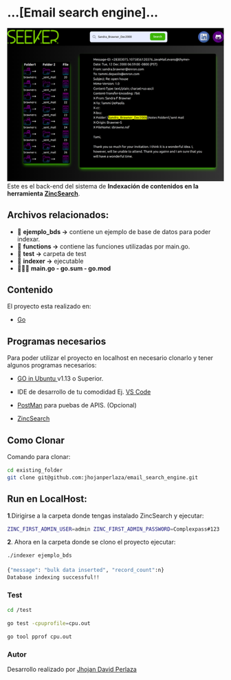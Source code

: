 # ...[Email search engine]...
![ image ](./view_proyect.png)
Este es el back-end del sistema de **Indexación de contenidos en la herramienta [ZincSearch](https://zincsearch.com/)**.

## Archivos relacionados:

- 📁 **ejemplo_bds ->** contiene un ejemplo de base de datos para poder indexar.
- 📁 **functions ->** contiene las funciones utilizadas por main.go.
- 📁 **test ->** carpeta de test
- 📄 **indexer ->** ejecutable
- 📄📄📄 **main.go - go.sum - go.mod**

## Contenido
El proyecto esta realizado en:

- [Go](https://go.dev/)

## Programas necesarios

Para poder utilizar el proyecto en localhost en necesario clonarlo y tener algunos programas necesarios:

- [GO in Ubuntu ](https://www.digitalocean.com/community/tutorials/how-to-install-go-on-ubuntu-20-04) v1.13 o Superior.
- IDE de desarrollo de tu comodidad Ej. [VS Code](https://code.visualstudio.com/download)
- [PostMan](https://www.postman.com/downloads/) para puebas de APIS. (Opcional)

- [ZincSearch](https://zincsearch.com/)

## Como Clonar

Comando para clonar:

```bash
cd existing_folder
git clone git@github.com:jhojanperlaza/email_search_engine.git

```

## Run en LocalHost:
 
**1**.Dirigirse a la carpeta donde tengas instalado ZincSearch y ejecutar:
```bash
ZINC_FIRST_ADMIN_USER=admin ZINC_FIRST_ADMIN_PASSWORD=Complexpass#123 ./zinc
```
**2**. Ahora en la carpeta donde se clono el proyecto ejecutar:
```bash
./indexer ejemplo_bds

{"message": "bulk data inserted", "record_count":n}
Database indexing successful!!
```
### Test
```bash
cd /test
```
```bash
go test -cpuprofile=cpu.out
```
```bash
go tool pprof cpu.out
```

### Autor

Desarrollo realizado por [Jhojan David Perlaza](https://github.com/jhojanperlaza)

